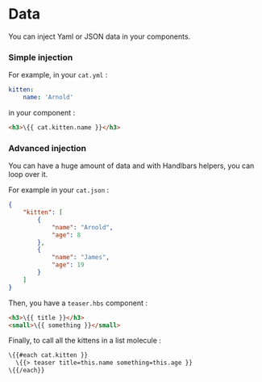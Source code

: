 # Data

You can inject Yaml or JSON data in your components.

### Simple injection

For example, in your `cat.yml` :

````yml
kitten:
    name: 'Arnold'
````

in your component :

````html
<h3>\{{ cat.kitten.name }}</h3>
````

### Advanced injection

You can have a huge amount of data and with Handlbars helpers, you can loop over it.

For example in your `cat.json` :

````json
{
    "kitten": [
        {
            "name": "Arnold",
            "age": 8
        },
        {
            "name": "James",
            "age": 19
        }
    ]
}
````

Then, you have a `teaser.hbs` component :

````html
<h3>\{{ title }}</h3>
<small>\{{ something }}</small>
````

Finally, to call all the kittens in a list molecule :

````html
\{{#each cat.kitten }}
  \{{> teaser title=this.name something=this.age }}
\{{/each}}
````
